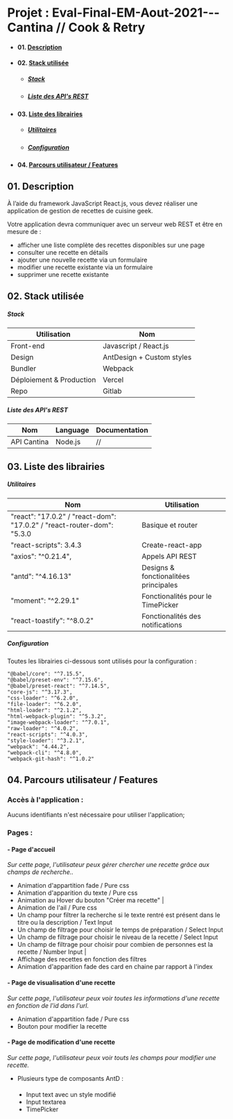 # Projet : Eval-Final-EM-Aout-2021---Cantina // Cook & Retry

-   #### 01. [Description](#01)
-   #### 02. [Stack utilisée](#02)
    -   ##### [Stack](#02-1)
    -   ##### [Liste des API's REST](#02-1)
-   #### 03. [Liste des librairies](#03)
    -   ##### [Utilitaires](#03-1)
    -   ##### [Configuration](#03-2)
-   #### 04. [Parcours utilisateur / Features](#04)

<!-- "
    -   ##### [Accès à l'application](#04-1)
    -   ##### [Pages](#04-2)
        -   ##### [Application principale](#04-2-1)
-   #### 05. [Détails techniques](#05)
    -   ##### [Design](#05-1)
    -   ##### [Contextes](#05-2)
    -   ##### [Objets](#05-3)
-   #### 06. [Documentation API](#06)
" -->

<a name='01'></a>

## 01. Description

À l’aide du framework JavaScript React.js, vous devez réaliser une application de gestion de recettes de cuisine geek.

Votre application devra communiquer avec un serveur web REST et être en mesure de :

-   afficher une liste complète des recettes disponibles sur une page
-   consulter une recette en détails
-   ajouter une nouvelle recette via un formulaire
-   modifier une recette existante via un formulaire
-   supprimer une recette existante

<a name='02'></a>

## 02. Stack utilisée

<a name='02-1'></a>

##### Stack

| Utilisation              | Nom                       |
| ------------------------ | ------------------------- |
| Front-end                | Javascript / React.js     |
| Design                   | AntDesign + Custom styles |
| Bundler                  | Webpack                   |
| Déploiement & Production | Vercel                    |
| Repo                     | Gitlab                    |

<a name='02-1'></a>

##### Liste des API's REST

| Nom         | Language | Documentation |
| ----------- | -------- | ------------- |
| API Cantina | Node.js  | //            |

<a name='03'></a>

## 03. Liste des librairies

<a name='03-1'></a>

##### Utilitaires

| Nom                                                                    | Utilisation                           |
| ---------------------------------------------------------------------- | ------------------------------------- |
| "react": "17.0.2" / "react-dom": "17.0.2" / "react-router-dom": "5.3.0 | Basique et router                     |
| "react-scripts": 3.4.3                                                 | Create-react-app                      |
| "axios": "^0.21.4",                                                    | Appels API REST                       |
| "antd": "^4.16.13"                                                     | Designs & fonctionalitées principales |
| "moment": "^2.29.1"                                                    | Fonctionalités pour le TimePicker     |
| "react-toastify": "^8.0.2"                                             | Fonctionalités des notifications      |

<a name='03-2'></a>

##### Configuration

Toutes les librairies ci-dessous sont utilisés pour la configuration :

    "@babel/core": "^7.15.5",
    "@babel/preset-env": "^7.15.6",
    "@babel/preset-react": "^7.14.5",
    "core-js": "^3.17.3",
    "css-loader": "^6.2.0",
    "file-loader": "^6.2.0",
    "html-loader": "^2.1.2",
    "html-webpack-plugin": "^5.3.2",
    "image-webpack-loader": "^7.0.1",
    "raw-loader": "^4.0.2",
    "react-scripts": "^4.0.3",
    "style-loader": "^3.2.1",
    "webpack": "4.44.2",
    "webpack-cli": "^4.8.0",
    "webpack-git-hash": "^1.0.2"

<a name='04'></a>

## 04. Parcours utilisateur / Features

<a name='04-1'></a>

### Accès à l'application :

Aucuns identifiants n'est nécessaire pour utiliser l'application;

<a name='04-2'></a>

### Pages :

<a name='04-2-1'></a>

#### - Page d'accueil

_Sur cette page, l'utilisateur peux gérer chercher une recette grâce aux champs de recherche.._

-   Animation d'appartition fade / Pure css
-   Animation d'apparition du texte / Pure css
-   Animation au Hover du bouton "Créer ma recette" |
-   Animation de l'ail / Pure css
-   Un champ pour filtrer la recherche si le texte rentré est présent dans le titre ou la description / Text Input
-   Un champ de filtrage pour choisir le temps de préparation / Select Input
-   Un champ de filtrage pour choisir le niveau de la recette / Select Input
-   Un champ de filtrage pour choisir pour combien de personnes est la recette / Number Input |
-   Affichage des recettes en fonction des filtres
-   Animation d'apparition fade des card en chaine par rapport à l'index

#### - Page de visualisation d'une recette

_Sur cette page, l'utilisateur peux voir toutes les informations d'une recette en fonction de l'id dans l'url._

-   Animation d'appartition fade / Pure css
-   Bouton pour modifier la recette

#### - Page de modification d'une recette

_Sur cette page, l'utilisateur peux voir touts les champs pour modifier une recette._

-   Plusieurs type de composants AntD :
<ul style='margin:20px'>
    <li>Input text avec un style modifié</li>
    <li>Input textarea</li>    
    <li>TimePicker</li>
</ul>
